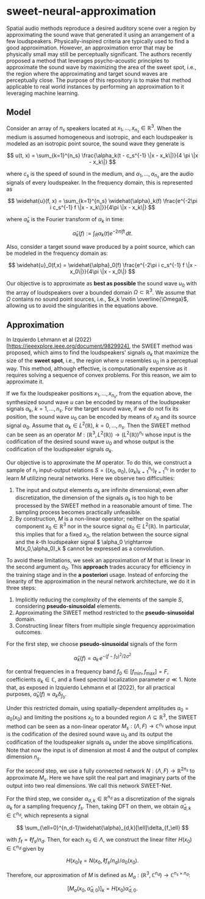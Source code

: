 # sweet-neural-approximation

Spatial audio methods reproduce a desired auditory scene over a region by approximating the sound wave that generated it using an arrangement of a few loudspeakers. Physically-inspired criteria are typically used to find a good approximation. However, an approximation error that may be physically small may still be perceptually significant. The authors recently proposed a method that leverages psycho-acoustic principles to approximate the sound wave by maximizing the area of the sweet spot, i.e., the region where the approximating and target sound waves are perceptually close. The purpose of this repository is to make that method applicable to real world instances by performing an approximation to it leveraging machine learning.

## Model

Consider an array of $n_s$ speakers located at $x_1, \ldots, x_{n_s} \in \mathbb{R}^3$. When the medium is assumed homogeneous and isotropic, and each loudspeaker is modeled as an isotropic point source, the sound wave they generate is

$$
u(t, x) = \sum_{k=1}^{n_s} \frac{\alpha_k(t - c_s^{-1} \|x - x_k\|)}{4 \pi \|x - x_k\|}
$$

where $c_s$ is the speed of sound in the medium, and $\alpha_1, \ldots, \alpha_{n_s}$ are the audio signals of every loudspeaker. In the frequency domain, this is represented as

$$
\widehat{u}(f, x) = \sum_{k=1}^{n_s} \widehat{\alpha}_k(f) \frac{e^{-2\pi i c_s^{-1} f \|x - x_k\|}}{4\pi \|x - x_k\|}
$$

where $\widehat{\alpha}_k$ is the Fourier transform of $\alpha_k$ in time:

$$
\widehat{\alpha}_k(f) := \int_{R} \alpha_k(t) e^{-2\pi i f t}\, dt.
$$

Also, consider a target sound wave produced by a point source, which can be modeled in the frequency domain as:

$$
\widehat{u}_0(f,x) = \widehat{\alpha}_0(f) \frac{e^{-2\pi i c_s^{-1} f \|x - x_0\|}}{4\pi \|x - x_0\|}
$$

Our objective is to approximate as **best as possible** the sound wave $u_0$ with the array of loudspeakers over a bounded domain $\Omega \subset \mathbb{R}^3$. We assume that $\Omega$ contains no sound point sources, i.e., $x_k \notin \overline{\Omega}$, allowing us to avoid the singularities in the equations above.

## Approximation

In Izquierdo Lehmann et al (2022) [https://ieeexplore.ieee.org/document/9829924], the SWEET method was proposed, which aims to find the loudspeakers' signals $\alpha_k$ that maximize the size of the **sweet spot**, i.e., the region where $u$ resembles $u_0$ in a perceptual way. This method, although effective, is computationally expensive as it requires solving a sequence of convex problems. For this reason, we aim to approximate it.

If we fix the loudspeaker positions $x_1, \dots ,x_{n_s}$, from the equation above, the synthesized sound wave $u$ can be encoded by means of the loudspeaker signals $\alpha_k$, $k=1, \dots , n_s$. For the target sound wave, if we do not fix its position, the sound wave $u_0$ can be encoded by means of $x_0$ and its source signal $\alpha_0$. Assume that $\alpha_k \in L^2(\mathbb{R})$, $k=0, \dots , n_s$. Then the SWEET method can be seen as an operator $M: (\mathbb{R}^3, L^2(\mathbb{R})) \rightarrow (L^2(\mathbb{R}))^{n_s}$ whose input is the codification of the desired sound wave $u_0$ and whose output is the codification of the loudspeaker signals $\alpha_k$.

Our objective is to approximate the $M$ operator. To do this, we construct a sample of $n_r$ input-output relations $S = ((x_0,\alpha_0), (\alpha_k)_{k=1}^{n_s})_{\ell=1}^{n_r}$ in order to learn $M$ utilizing neural networks. Here we observe two difficulties: 

1. The input and output elements $\alpha_k$ are infinite dimensional; even after discretization, the dimension of the signals $\alpha_k$ is too high to be processed by the SWEET method in a reasonable amount of time. The sampling process becomes practically unfeasible.
2. By construction, $M$ is a non-linear operator; neither on the spatial component $x_0 \in \mathbb{R}^3$ nor in the source signal $\alpha_0 \in L^2(\mathbb{R})$. In particular, this implies that for a fixed $x_0$, the relation between the source signal and the $k$-th loudspeaker signal $ \alpha_0 \rightarrow M(x_0,\alpha_0)_k $ cannot be expressed as a convolution.

To avoid these limitations, we seek an approximation of $M$ that is linear in the second argument $\alpha_0$. This **approach** trades accuracy for efficiency in the training stage and in the **a posteriori** usage. Instead of enforcing the linearity of the approximation in the neural network architecture, we do it in three steps:

1. Implicitly reducing the complexity of the elements of the sample $S$, considering **pseudo-sinusoidal** elements.
2. Approximating the SWEET method restricted to the **pseudo-sinusoidal** domain.
3. Constructing linear filters from multiple single frequency approximation outcomes.

For the first step, we choose **pseudo-sinusoidal** signals of the form

$$
\widehat{\alpha}_k(f) = a_k\, e^{-(f - f_0)^2 / 2\sigma^2}
$$

for central frequencies in a frequency band $f_0 \in [f_{\text{min}}, f_{\text{max}}] = F$, coefficients $a_k \in \mathbb{C}$, and a fixed spectral localization parameter $\sigma \ll 1$. Note that, as exposed in Izquierdo Lehmann et al (2022), for all practical purposes, $\widehat{\alpha}_k(f) \approx a_k \delta_{f_0}$.

Under this restricted domain, using spatially-dependent amplitudes $a_0 = a_0(x_0)$ and limiting the positions $x_0$ to a bounded region $\Lambda \subseteq \mathbb{R}^3$, the SWEET method can be seen as a non-linear operator $M_s : (\Lambda,F) \rightarrow \mathbb{C}^{n_s}$ whose input is the codification of the desired sound wave $u_0$ and its output the codification of the loudspeaker signals $\alpha_k$ under the above simplifications. Note that now the input is of dimension at most 4 and the output of complex dimension $n_s$. 

For the second step, we use a fully connected network $N : (\Lambda,F) \rightarrow \mathbb{R}^{2n_s}$ to approximate $M_s$. Here we have split the real part and imaginary parts of the output into two real dimensions. We call this network SWEET-Net. 

For the third step, we consider $\alpha_{d,k} \in \mathbb{R}^{n_d}$ as a discretization of the signals $\alpha_k$ for a sampling frequency $f_s$. Then, taking DFT on them, we obtain $\widehat{\alpha}_{d,k} \in \mathbb{C}^{n_d}$, which represents a signal

$$
\sum_{\ell=0}^{n_d-1}\widehat{\alpha}_{d,k}[\ell]\delta_{f_\ell}
$$

with $f_\ell = \ell f_s / n_d$. Then, for each $x_0 \in \Lambda$, we construct the linear filter $H(x_0) \in \mathbb{C}^{n_d}$ given by

$$
H(x_0)_\ell = N(x_0, \ell f_s / n_d) / a_0(x_0).
$$

Therefore, our approximation of $M$ is defined as $M_a : (\mathbb{R}^3, \mathbb{C}^{n_d}) \rightarrow \mathbb{C}^{n_s \times n_d}$:

$$
[M_a(x_0, \widehat{\alpha}_{d,0})]_k = H(x_0) \widehat{\alpha}_{d,0}.
$$
